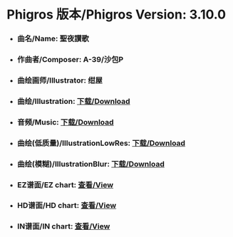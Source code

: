 
# Phigros 版本/Phigros Version:  3.10.0

- ### __曲名/Name:  聖夜讃歌__

- ### __作曲者/Composer:  A-39/沙包P__

- ### __曲绘画师/Illustrator:  绀屋__

- ### __曲绘/Illustration:  [下载/Download](https://github.com/Po6647A/PAR/releases/download/3.10.0/1039.png)__

- ### __音频/Music:  [下载/Download](https://github.com/Po6647A/PAR/releases/download/3.10.0/1816.ogg)__

- ### __曲绘(低质量)/IllustrationLowRes:  [下载/Download](https://github.com/Po6647A/PAR/releases/download/3.10.0/1531.png)__

- ### __曲绘(模糊)/IllustrationBlur:  [下载/Download](https://github.com/Po6647A/PAR/releases/download/3.10.0/1285.png)__


- ### __EZ谱面/EZ chart:  [查看/View](./EZ.json/index.html)__

- ### __HD谱面/HD chart:  [查看/View](./HD.json/index.html)__

- ### __IN谱面/IN chart:  [查看/View](./IN.json/index.html)__
